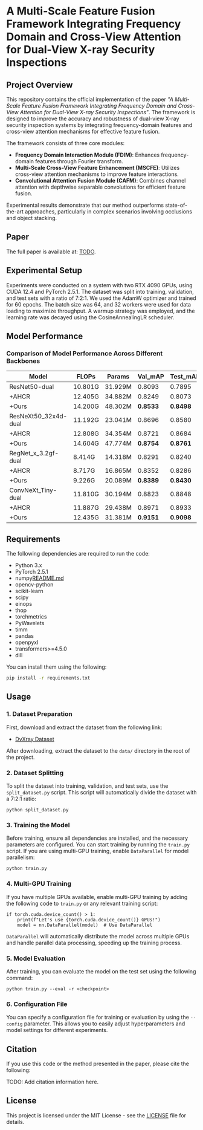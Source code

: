 # A Multi-Scale Feature Fusion Framework Integrating Frequency Domain and Cross-View Attention for Dual-View X-ray Security Inspections

## Project Overview
This repository contains the official implementation of the paper *"A Multi-Scale Feature Fusion Framework Integrating Frequency Domain and Cross-View Attention for Dual-View X-ray Security Inspections"*. The framework is designed to improve the accuracy and robustness of dual-view X-ray security inspection systems by integrating frequency-domain features and cross-view attention mechanisms for effective feature fusion.

The framework consists of three core modules:
- **Frequency Domain Interaction Module (FDIM)**: Enhances frequency-domain features through Fourier transform.
- **Multi-Scale Cross-View Feature Enhancement (MSCFE)**: Utilizes cross-view attention mechanisms to improve feature interactions.
- **Convolutional Attention Fusion Module (CAFM)**: Combines channel attention with depthwise separable convolutions for efficient feature fusion.

Experimental results demonstrate that our method outperforms state-of-the-art approaches, particularly in complex scenarios involving occlusions and object stacking.

## Paper
The full paper is available at: [TODO](https://anonymous.4open.science/r/ijcnn2025-C56D/).

## Experimental Setup
Experiments were conducted on a system with two RTX 4090 GPUs, using CUDA 12.4 and PyTorch 2.5.1. The dataset was split into training, validation, and test sets with a ratio of 7:2:1. We used the AdamW optimizer and trained for 60 epochs. The batch size was 64, and 32 workers were used for data loading to maximize throughput. A warmup strategy was employed, and the learning rate was decayed using the CosineAnnealingLR scheduler.

## Model Performance

### Comparison of Model Performance Across Different Backbones

| Model                        | FLOPs  | Params  | Val\_mAP | Test\_mAP |
|------------------------------|--------|---------|----------|-----------|
| ResNet50-dual                 | 10.801G| 31.929M | 0.8093   | 0.7895    |
| +AHCR                         | 12.405G| 34.882M | 0.8249   | 0.8073    |
| +Ours                         | 14.200G| 48.302M | **0.8533**| **0.8498**|
| ResNeXt50_32x4d-dual          | 11.192G| 23.041M | 0.8696   | 0.8580    |
| +AHCR                         | 12.808G| 34.354M | 0.8721   | 0.8684    |
| +Ours                         | 14.604G| 47.774M | **0.8754**| **0.8761**|
| RegNet_x_3.2gf-dual           | 8.414G | 14.318M | 0.8291   | 0.8240    |
| +AHCR                         | 8.717G | 16.865M | 0.8352   | 0.8286    |
| +Ours                         | 9.226G | 20.089M | **0.8389**| **0.8430**|
| ConvNeXt_Tiny-dual            | 11.810G| 30.194M | 0.8823   | 0.8848    |
| +AHCR                         | 11.887G| 29.438M | 0.8971   | 0.8933    |
| +Ours                         | 12.435G| 31.381M | **0.9151**| **0.9098**|

## Requirements
The following dependencies are required to run the code:

- Python 3.x
- PyTorch 2.5.1
- numpy[README.md](..%2F..%2FDocuments%2F%E6%96%87%E7%A8%BF%20-%20%E6%B4%AA%E4%B8%96%E9%BE%99%E7%9A%84MacBook%20Pro%2Fcode%2FRT-DETR%2FREADME.md)
- opencv-python
- scikit-learn
- scipy
- einops
- thop
- torchmetrics
- PyWavelets
- timm
- pandas
- openpyxl
- transformers>=4.5.0
- dill

You can install them using the following:

```bash
pip install -r requirements.txt
```
## Usage

### 1. Dataset Preparation
First, download and extract the dataset from the following link:

- [DvXray Dataset](https://github.com/Mbwslib/DvXray)

After downloading, extract the dataset to the `data/` directory in the root of the project.

### 2. Dataset Splitting
To split the dataset into training, validation, and test sets, use the `split_dataset.py` script. This script will automatically divide the dataset with a 7:2:1 ratio:

```
python split_dataset.py
```

### 3. Training the Model
Before training, ensure all dependencies are installed, and the necessary parameters are configured. You can start training by running the `train.py` script. If you are using multi-GPU training, enable `DataParallel` for model parallelism:

```
python train.py
```

### 4. Multi-GPU Training
If you have multiple GPUs available, enable multi-GPU training by adding the following code to `train.py` or any relevant training script:

```
if torch.cuda.device_count() > 1:
    print(f"Let's use {torch.cuda.device_count()} GPUs!")
    model = nn.DataParallel(model)  # Use DataParallel
```

`DataParallel` will automatically distribute the model across multiple GPUs and handle parallel data processing, speeding up the training process.

### 5. Model Evaluation
After training, you can evaluate the model on the test set using the following command:

```
python train.py --eval -r <checkpoint>
```

### 6. Configuration File
You can specify a configuration file for training or evaluation by using the `--config` parameter. This allows you to easily adjust hyperparameters and model settings for different experiments.

## Citation
If you use this code or the method presented in the paper, please cite the following:

TODO: Add citation information here.

## License
This project is licensed under the MIT License - see the [LICENSE](LICENSE) file for details.
